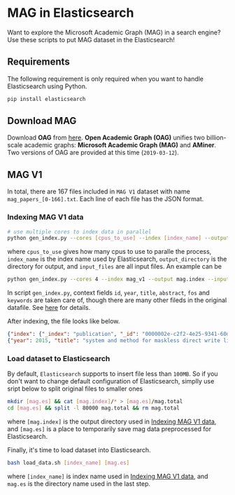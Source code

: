 # MAG in Elasticsearch

Want to explore the Microsoft Academic Graph (MAG) in a search engine? Use these scripts to put MAG dataset in the Elasticsearch!

## Requirements

The following requirement is only required when you want to handle Elasticsearch using Python.
```bash
pip install elasticsearch
```

## Download MAG

Download **OAG** from [here](https://www.openacademic.ai/oag/). **Open Academic Graph (OAG)** unifies two billion-scale academic graphs: **Microsoft Academic Graph (MAG)** and **AMiner**. Two versions of OAG are provided at this time (`2019-03-12`).


## MAG V1

In total, there are 167 files included in `MAG V1` dataset with name `mag_papers_[0-166].txt`. Each line of each file has the JSON format.

### Indexing MAG V1 data

```bash
# use multiple cores to index data in parallel
python gen_index.py --cores [cpus_to_use] --index [index_name] --output [output_directory] --input [input_files]
```
where `cpus_to_use` gives how many cpus to use to paralle the process, `index_name` is the index name used by Elasticsearch, `output_directory` is the directory for output, and `input_files` are all input files. An example can be
```bash
python gen_index.py --cores 4 --index mag_v1 --output mag.index --input mag/*
```

In script `gen_index.py`, context fields `id`, `year`, `title`, `abstract`, `fos` and `keywords` are taken care of, though there are many other fileds in the original datafile. See [here](https://www.openacademic.ai/oag/) for details.

After indexing, the file looks like below.
```json
{"index": {"_index": "publication", "_id": "0000002e-c2f2-4e25-9341-60d39130ac7a"}}
{"year": 2015, "title": "system and method for maskless direct write lithography", "abstract": "a system and method for maskless direct write lithography are disclosed. the method includes receiving a plurality of pixels that represent an integrated circuit (ic) layout; identifying a first subset of the pixels that are suitable for a first compression method; and identifying a second subset of the pixels that are suitable for a second compression method. the method further includes compressing the first and second subset using the first and second compression method respectively, resulting in compressed data. the method further includes delivering the compressed data to a maskless direct writer for manufacturing a substrate. in embodiments, the first compression method uses a run-length encoding and the second compression method uses a dictionary-based encoding. due to the hybrid compression method, the compressed data can be decompressed with a data rate expansion ratio sufficient for high-volume ic manufacturing.", "fos": ["electronic engineering", "computer hardware", "engineering", "engineering drawing"], "keywords": []}
```

### Load dataset to Elasticsearch

By default, `Elasticsearch` supports to insert file less than `100MB`. So if you don't want to change default configuration of Elasticsearch, simplly use sript below to split original files to smaller ones
```bash
mkdir [mag.es] && cat [mag.index]/* > [mag.es]/mag.total
cd [mag.es] && split -l 80000 mag.total && rm mag.total
```
where `[mag.index]` is the output directory used in [Indexing MAG V1 data](#indexing-mag-v1-data), and `[mag.es]` is a place to temporarily save mag data preprocessed for Elasticsearch.

Finally, it's time to load dataset into Elasticsearch. 

```bash
bash load_data.sh [index_name] [mag.es]
```
where `[index_name]` is index name used in [Indexing MAG V1 data](#indexing-mag-v1-data), and `mag.es` is the directory name used in the last step.
